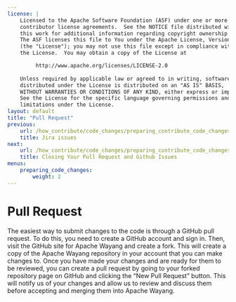 ```yaml
---
license: |
    Licensed to the Apache Software Foundation (ASF) under one or more
    contributor license agreements.  See the NOTICE file distributed with
    this work for additional information regarding copyright ownership.
    The ASF licenses this file to You under the Apache License, Version 2.0
    (the "License"); you may not use this file except in compliance with
    the License.  You may obtain a copy of the License at

         http://www.apache.org/licenses/LICENSE-2.0
    
    Unless required by applicable law or agreed to in writing, software
    distributed under the License is distributed on an "AS IS" BASIS,
    WITHOUT WARRANTIES OR CONDITIONS OF ANY KIND, either express or implied.
    See the License for the specific language governing permissions and
    limitations under the License.
layout: default
title: "Pull Request"
previous:
    url: /how_contribute/code_changes/preparing_contribute_code_changes/jira_issue/
    title: Jira issues
next:
    url: /how_contribute/code_changes/preparing_contribute_code_changes/closing_pull_request/
    title: Closing Your Pull Request and Github Issues
menus:
    preparing_code_changes:
        weight: 2
---
```


# Pull Request

The easiest way to submit changes to the code is through a GitHub pull request. To do this, you need to create a GitHub account and sign in. Then, visit the GitHub site for Apache Wayang and create a fork. This will create a copy of the Apache Wayang repository in your account that you can make changes to. Once you have made your changes and are ready for them to be reviewed, you can create a pull request by going to your forked repository page on GitHub and clicking the “New Pull Request” button. This will notify us of your changes and allow us to review and discuss them before accepting and merging them into Apache Wayang.
